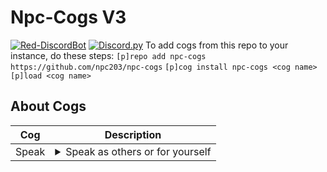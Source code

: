 # Npc-Cogs V3
[![Red-DiscordBot](https://img.shields.io/badge/Red--DiscordBot-V3-red.svg)](https://github.com/Cog-Creators/Red-DiscordBot) [![Discord.py](https://img.shields.io/badge/Discord.py-rewrite-blue.svg)](https://github.com/Rapptz/discord.py/tree/rewrite)
To add cogs from this repo to your instance, do these steps:
`[p]repo add npc-cogs https://github.com/npc203/npc-cogs`
`[p]cog install npc-cogs <cog name>`
`[p]load <cog name>`

## About Cogs
| Cog | Description |
| --- | ----------- |
| Speak | <details><summary>Speak as others or for yourself</summary>This uses webhooks to mimic the person's identity and speak what you type, it also can speak stuff for you (insults and sadme)</details>
                                                                                                                                                                                                                          